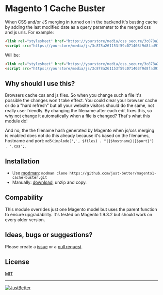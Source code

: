 # Magento 1 Cache Buster

When CSS and/or JS merging in turned on in the backend it's busting cache by adding the last modified date as a query parameter to the merged css and js urls. For example:

```html
<link rel="stylesheet" href="https://yourstore/media/css_secure/3c878a261153f59c071403f9d8fad910.css" />
<script src="https://yourstore/media/js/3c878a261153f59c071403f9d8fad910.js"></script>
```

Will be:

```html
<link rel="stylesheet" href="https://yourstore/media/css_secure/3c878a261153f59c071403f9d8fad910.css?v=1480691261" />
<script src="https://yourstore/media/js/3c878a261153f59c071403f9d8fad910.js?v=1480691261"></script>
```

## Why should I use this?
Browsers cache css and js files. So when you change such a file it's possible the changes won't take effect. You could clear your browser cache or do a "hard refresh" but all your website visitors should do the same, not really user friendly. By changing the filename after each edit fixes this, so why not change it automatically when a file is changed? That's what this module do!

And no, the the filename hash generated by Magento when js/css merging is enabled does not do this already because it's based on the filenames, hostname and port: `md5(implode(',', $files) . "|{$hostname}|{$port}") . '.css';`.

## Installation

* Use [modman](https://github.com/colinmollenhour/modman): `modman clone https://github.com/just-better/magento1-cache-buster.git`
* Manually: [download](https://github.com/just-better/magento1-cache-buster/archive/master.zip), unzip and copy.

## Compability
This module overrides just one Magento model but uses the parent function to ensure upgradability. It's tested on Magento 1.9.3.2 but should work on every older version.

## Ideas, bugs or suggestions?
Please create a [issue](https://github.com/just-better/magento1-cache-buster/issues) or a [pull request](https://github.com/just-better/magento1-cache-buster/pulls).

## License
[MIT](LICENSE.txt)

---

[![JustBetter](https://justbetter.nl/app/uploads/2016/01/logo_justbetter_black-2x-new.png)](https://justbetter.nl)
